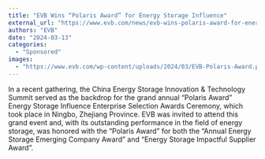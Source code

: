 ```yaml
---
title: "EVB Wins “Polaris Award” for Energy Storage Influence"
external_url: "https://www.evb.com/news/evb-wins-polaris-award-for-energy-storage-influence/"
authors: "EVB"
date: "2024-03-13"
categories:
  - "Sponsored"
images:
  - "https://www.evb.com/wp-content/uploads/2024/03/EVB-Polaris-Award.png"
---
```


In a recent gathering, the China Energy Storage Innovation & Technology Summit served as the backdrop for the grand annual “Polaris Award” Energy Storage Influence Enterprise Selection Awards Ceremony, which took place in Ningbo, Zhejiang Province. EVB was invited to attend this grand event and, with its outstanding performance in the field of energy storage, was honored with the “Polaris Award” for both the “Annual Energy Storage Emerging Company Award” and “Energy Storage Impactful Supplier Award”.